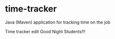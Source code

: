 # time-tracker
Java (Maven) application for tracking time on the job

Time tracker
edit
Good Night Students!!!
